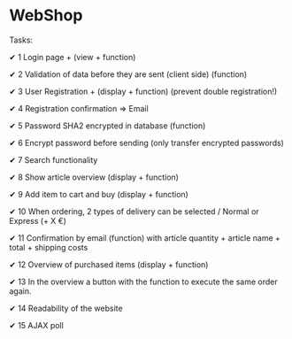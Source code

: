 # WebShop

Tasks:


✔ 1	Login page + (view + function)

✔ 2	Validation of data before they are sent (client side) (function)

✔ 3	User Registration + (display + function) (prevent double registration!)

✔ 4	Registration confirmation => Email

✔ 5	Password SHA2 encrypted in database (function)

✔ 6	Encrypt password before sending (only transfer encrypted passwords)

✔ 7	Search functionality

✔ 8	Show article overview (display + function) 

✔ 9	Add item to cart and buy (display + function) 

✔ 10	When ordering, 2 types of delivery can be selected / Normal or Express (+ X €) 

✔ 11	Confirmation by email (function) with article quantity + article name + total + shipping costs 

✔ 12	Overview of purchased items (display + function)

✔ 13 In the overview a button with the function to execute the same order again.

✔ 14	Readability of the website

✔ 15 AJAX poll

 
  
